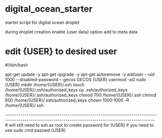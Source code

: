 # digital_ocean_starter
starter script for digital ocean droplet


during droplet creation enable {user data} option
add to meta data
# edit {USER} to desired user

#!/bin/bash

apt-get update -y
apt-get upgrade -y
apt-get autoremove -y
adduser --uid 1000 --disabled-password --gecos GECOS {USER}
usermod -aG sudo {USER}
mkdir /home/{USER}/.ssh
touch /home/{USER}/.ssh/authorized_keys
cp .ssh/authorized_keys /home/{USER}/.ssh/authorized_keys
chmod 700 /home/{USER}/.ssh
chmod 600 /home/{USER}/.ssh/authorized_keys
chown 1000:1000 -R /home/{USER}/.ssh

-----------------------------------------------------------------------------------------------------------------------------------------------------------# will still need to ssh as root to create password for {USER} if you need to use sudo cmd
passwd {USER}
